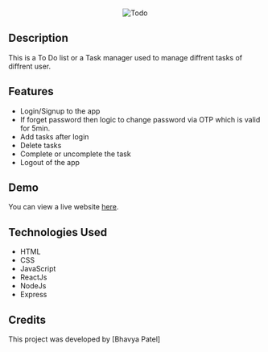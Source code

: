 
<!-- PROJECT LOGO -->
<br />
<div align="center" size="50px">
  
![Todo](https://github.com/Bhavu2412/To_Do_FullStack/assets/102239817/302f8213-7f3f-42c8-a7c8-28106dc63a77)
 
</div>



## Description

This is a To Do list or a Task manager used to manage diffrent tasks of diffrent user.

## Features

- Login/Signup to the app
- If forget password then logic to change password via OTP which is valid for 5min.
- Add tasks after login
- Delete tasks
- Complete or uncomplete the task
- Logout of the app 

## Demo

You can view a live website [here](https://64c356f073d5544130455877--radiant-sable-3c911a.netlify.app).

## Technologies Used

- HTML
- CSS
- JavaScript
- ReactJs
- NodeJs
- Express


## Credits

This project was developed by [Bhavya Patel]

